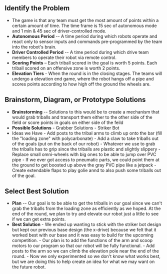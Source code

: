 





## **Identify the Problem**

- The game is that any team must get the most amount of points within a certain amount of time. The time frame is 15 sec of autonomous mode and 1 min & 45 sec of driver-controlled mode.
- **Autonomous Period** -- A time period during which robots operate and react only to sensor inputs and commands pre-programmed by the team into the robot's brain. 
- **Driver Controlled Period** -- A time period during which drive team members to operate their robot via remote control.
- **Scoring Points** – Each triball scored in the goal is worth 5 points. Each triball scored on an offensive zone is worth 2 points.
- **Elevation Tiers** - When the round is in the closing stages. The teams will undergo a elevation end game, where the robot hangs off a pipe and scores points according to how high off the ground the wheels are.

## **Brainstorm, Diagram, or Prototype Solutions**

- **Brainstorming** -- Solutions to this would be to create a mechanism that would grab triballs and transport them either to the other side of the field or score points in goals on either side of the feild
- **Possible Solutions**
        - Grabber Solutions
                - Striker Bot
- Ideas we Have
        - Add posts to the tribal arms to climb up onto the bar (fill the "loading zone" with polycarbonate)
        - Add a claw to take triballs out of the goals (put on the back of our robot)
                        - Whatever we use to grab the triballs has to grip since the triballs are plastic and slightly slippery
        - Replace small omni-wheels with big ones to be able to jump over PVC pipe
        - If we ever got access to pneumatic parts, we could point them at the ground to get boosted up above the gray PVC pipe like a jetpack
        - Create extendable flaps to play golie annd to also push some triballs out of the goal.


## Select Best Solution


- **Plan** -- Our goal is to be able to get the triballs in our goal since we can't grab the triballs from the loading zone as efficiently as we hoped. At the end of the round, we plan to try and elevate our robot just a little to see if we can get extra points.
- **Best Solution**
        - We ended up wanting to stick with the striker bot design but kept our previous base design (the x-drive) because we felt that it worked best with our base and it was easy to build for the upcoming competition.
        - Our plan is to add the functions of the arm and scoop motors to our program so that our robot will be fully functional.
        - Add posts to the arm so we can climb the elevation pole near the end of the round. 
        - Now we only experimented so we don't know what works best, but we are doing this to help create an idea for what we may want on the future robot.










